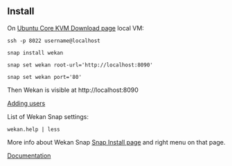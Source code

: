## Install

On [Ubuntu Core KVM Download page](https://ubuntu.com/download/kvm) local VM:

```
ssh -p 8022 username@localhost

snap install wekan

snap set wekan root-url='http://localhost:8090'

snap set wekan port='80'
```
Then Wekan is visible at http://localhost:8090

[Adding users](https://github.com/wekan/wekan/wiki/Adding-users)

List of Wekan Snap settings:
```
wekan.help | less
```

More info about Wekan Snap [Snap Install page](https://github.com/wekan/wekan-snap/wiki/Install) and right menu on that page.

[Documentation](https://github.com/wekan/wekan/wiki)
